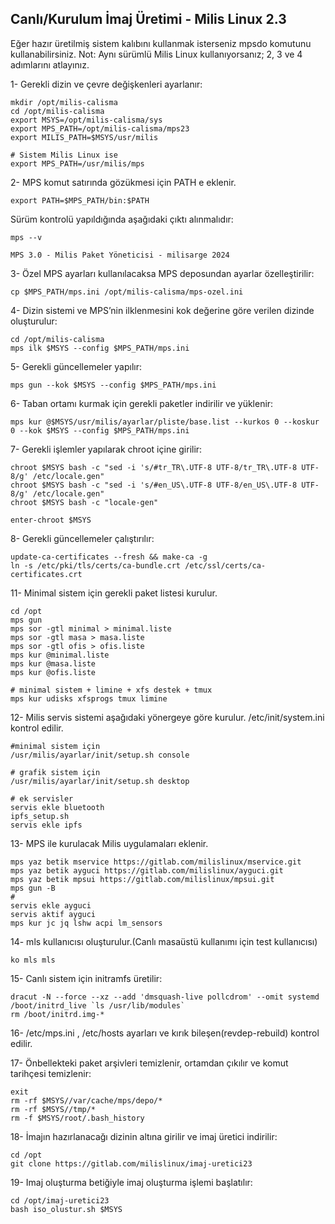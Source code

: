 
## Canlı/Kurulum İmaj Üretimi - Milis Linux 2.3

Eğer hazır üretilmiş sistem kalıbını kullanmak isterseniz mpsdo komutunu kullanabilirsiniz.
Not: Aynı sürümlü Milis Linux kullanıyorsanız; 2, 3 ve 4 adımlarını atlayınız.

1- Gerekli dizin ve çevre değişkenleri ayarlanır:

```
mkdir /opt/milis-calisma
cd /opt/milis-calisma
export MSYS=/opt/milis-calisma/sys
export MPS_PATH=/opt/milis-calisma/mps23
export MILIS_PATH=$MSYS/usr/milis

# Sistem Milis Linux ise
export MPS_PATH=/usr/milis/mps

```

2- MPS komut satırında gözükmesi için PATH e eklenir.

```
export PATH=$MPS_PATH/bin:$PATH
```

Sürüm kontrolü yapıldığında aşağıdaki çıktı alınmalıdır:

```
mps --v

MPS 3.0 - Milis Paket Yöneticisi - milisarge 2024
```

3- Özel MPS ayarları kullanılacaksa MPS deposundan ayarlar özelleştirilir:

```
cp $MPS_PATH/mps.ini /opt/milis-calisma/mps-ozel.ini
```

4- Dizin sistemi ve MPS’nin ilklenmesini kok değerine göre verilen dizinde oluşturulur:

```
cd /opt/milis-calisma
mps ilk $MSYS --config $MPS_PATH/mps.ini
```

5- Gerekli güncellemeler yapılır:

```
mps gun --kok $MSYS --config $MPS_PATH/mps.ini
```

6- Taban ortamı kurmak için gerekli paketler indirilir ve yüklenir:

```
mps kur @$MSYS/usr/milis/ayarlar/pliste/base.list --kurkos 0 --koskur 0 --kok $MSYS --config $MPS_PATH/mps.ini
```

7- Gerekli işlemler yapılarak chroot içine girilir:

```
chroot $MSYS bash -c "sed -i 's/#tr_TR\.UTF-8 UTF-8/tr_TR\.UTF-8 UTF-8/g' /etc/locale.gen"
chroot $MSYS bash -c "sed -i 's/#en_US\.UTF-8 UTF-8/en_US\.UTF-8 UTF-8/g' /etc/locale.gen"
chroot $MSYS bash -c "locale-gen"

enter-chroot $MSYS
```

8- Gerekli güncellemeler çalıştırılır:

```
update-ca-certificates --fresh && make-ca -g
ln -s /etc/pki/tls/certs/ca-bundle.crt /etc/ssl/certs/ca-certificates.crt
```

11- Minimal sistem için gerekli paket listesi kurulur.

```
cd /opt
mps gun
mps sor -gtl minimal > minimal.liste
mps sor -gtl masa > masa.liste
mps sor -gtl ofis > ofis.liste
mps kur @minimal.liste
mps kur @masa.liste
mps kur @ofis.liste

# minimal sistem + limine + xfs destek + tmux
mps kur udisks xfsprogs tmux limine
```

12- Milis servis sistemi aşağıdaki yönergeye göre kurulur. /etc/init/system.ini kontrol edilir.

```
#minimal sistem için
/usr/milis/ayarlar/init/setup.sh console

# grafik sistem için
/usr/milis/ayarlar/init/setup.sh desktop

# ek servisler
servis ekle bluetooth
ipfs_setup.sh
servis ekle ipfs
```

13- MPS ile kurulacak Milis uygulamaları eklenir.

```
mps yaz betik mservice https://gitlab.com/milislinux/mservice.git
mps yaz betik ayguci https://gitlab.com/milislinux/ayguci.git
mps yaz betik mpsui https://gitlab.com/milislinux/mpsui.git
mps gun -B
#
servis ekle ayguci
servis aktif ayguci
mps kur jc jq lshw acpi lm_sensors
```

14- mls kullanıcısı oluşturulur.(Canlı masaüstü kullanımı için test kullanıcısı)
```
ko mls mls
```

15- Canlı sistem için initramfs üretilir:

```
dracut -N --force --xz --add 'dmsquash-live pollcdrom' --omit systemd /boot/initrd_live `ls /usr/lib/modules`
rm /boot/initrd.img-*
```

16- /etc/mps.ini , /etc/hosts ayarları ve kırık bileşen(revdep-rebuild) kontrol edilir.

17- Önbellekteki paket arşivleri temizlenir, ortamdan çıkılır ve komut tarihçesi temizlenir:

```
exit
rm -rf $MSYS//var/cache/mps/depo/*
rm -rf $MSYS//tmp/*
rm -f $MSYS/root/.bash_history
```

18- İmajın hazırlanacağı dizinin altına girilir ve imaj üretici indirilir:

```
cd /opt
git clone https://gitlab.com/milislinux/imaj-uretici23
```

19- Imaj oluşturma betiğiyle imaj oluşturma işlemi başlatılır:

```
cd /opt/imaj-uretici23
bash iso_olustur.sh $MSYS
```
